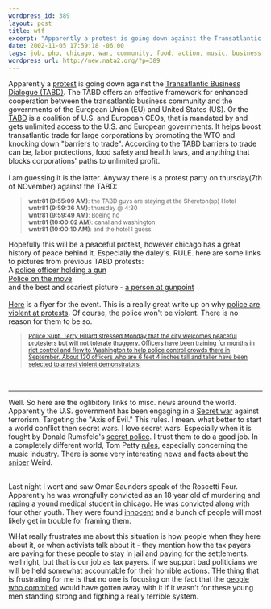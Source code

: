 ```yaml
--- 
wordpress_id: 389
layout: post
title: wtf
excerpt: "Apparently a protest is going down against the Transatlantic Business Dialogue (TABD). The TABD offers an effective framework for enhanced cooperation between the transatlantic business community and the governments of the European Union (EU) and United States (US). Or the "
date: 2002-11-05 17:59:18 -06:00
tags: job, php, chicago, war, community, food, action, music, business, health, terrorism, politic
wordpress_url: http://new.nata2.org/?p=389
---
```

Apparently a <a href="http://www.azone.org/notabd/">protest</a> is going down against the <a href="http://www.tabd.org/">Transatlantic Business Dialogue (TABD)</a>. The TABD offers an effective framework for enhanced cooperation between the transatlantic business community and the governments of the European Union (EU) and United States (US). Or the <a href="http://www.azone.org/notabd/index.php?content=history">TABD</a> is a coalition of U.S. and European CEOs, that is mandated by and gets unlimited access to the U.S. and European governments. It helps boost transatlantic trade for large corporations by promoting the WTO and knocking down "barriers to trade". According to the TABD barriers to trade can be, labor protections, food safety and health laws, and anything that blocks corporations' paths to unlimited profit.<br/><br/>I am guessing it is the latter. Anyway there is a protest party on thursday(7th of NOvember) against the TABD:
<blockquote><small>
<b>wntr81 (9:55:09 AM)</b>: the TABD guys are staying at the Shereton(sp) Hotel<br/>
<b>wntr81 (9:59:36 AM)</b>: thursday @ 4:30<br/>
<b>wntr81 (9:59:49 AM)</b>: Boeing hq <br/>
<b>wntr81 (10:00:02 AM)</b>: canal and washington<br/>
<b>wntr81 (10:00:10 AM)</b>: and the hotel I guess<br/>
</small>
</blockquote>
Hopefully this will be a peaceful protest, however chicago has a great history of peace behind it. Especially the daley's. RULE. here are some links to pictures from previous TABD protests:<br/>
A <a href="http://www.citybeat.com/tabd/images/new_images/tabd_gun_jb.jpg">police officer holding a gun</a><br/>
<a href="http://www.citybeat.com/tabd/images/new_images/tabd_cop_run_mb.jpg">Police on the move</a><br/>
and the best and scariest picture - <a href="http://www.citybeat.com/tabd/images/new_images/tabd_gunpoint_mb.jpg">a person at gunpoint</a>
<br/><br/>
<a href="http://www.azone.org/notabd/images/titanictabd.pdf">Here</a> is a flyer for the event. This is a really great write up on why <a href="http://www.citybeat.com/tabd/12second.html">police are violent at protests</a>. Of course, the police won't be violent. There is no reason for them to be so. <br/>
<blockquote><small><a href="http://www.suntimes.com/output/news/cst-nws-prot05.html">Police Supt. Terry Hillard stressed Monday that the city welcomes peaceful protesters but will not tolerate thuggery. Officers have been training for months in riot control and flew to Washington to help police control crowds there in September. About 130 officers who are 6 feet 4 inches tall and taller have been selected to arrest violent demonstrators.</a></small></blockquote>
<br/><hr>
Well. So here are the oglibitory links to misc. news around the world. Apparently the U.S. government has been engaging in a <a href="http://www.latimes.com/la-op-arkin27oct27001451,0,7355676.story">Secret war</a> against terrorism. Targeting the "Axis of Evil." This rules. I mean. what better to start a world conflict then secret wars. I love secret wars. Especially when it is fought by Donald Rumsfeld's <a href="http://www.themoscowtimes.com/stories/2002/11/01/120.html">secret police</a>. I trust them to do a good job.  In a completely different world, Tom Petty <a href="http://www.rollingstone.com/news/newsarticle.asp?nid=16913&cf=399">rules</a>, especially concerning the music industry. There is some very interesting news and facts about the <a href="http://www.guerrillanews.com/cgi-bin/wwwthreads/showflat.pl?Cat=&Board=conspiracy&Number=83655&page=0&view=collapsed&sb=5&o=0&part=">sniper</a> Weird.<br/><br/>
<p>Last night I went and saw Omar Saunders speak of the Roscetti Four. Apparently he was wrongfully convicted as an 18 year old of murdering and raping a yound medical student in chicago. He was convicted along with four other youth. They were found <a href="http://home.iprimus.com.au/dna_info/dna/JA_DNA_illnews_20011212a.html">innocent</a> and a bunch of people will most likely get in trouble for framing them. <p>WHat really frustrates me about this situation is how people when they here about it, or when activists talk about it - they mention how the tax payers are paying for these people to stay in jail and paying for the settlements. well right, but that is our job as tax payers. if we support bad politicians we will be held somewhat accountable for their horrible actions. THe thing that is frustrating for me is that no one is focusing on the fact that the <a href="http://www.beloitdailynews.com/202/2ill9.htm">people who commited</a> would have gotten away with it if it wasn't for these young men standing strong and figthing a really terrible system.
